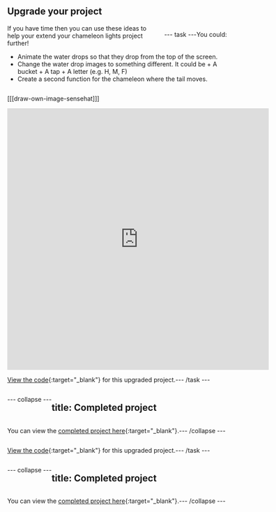 ## Upgrade your project

<div style="display: flex; flex-wrap: wrap">
<div style="flex-basis: 200px; flex-grow: 1; margin-right: 15px;">
If you have time then you can use these ideas to help your extend your chameleon lights project further!
</div>

--- task ---

You could: 

+ Animate the water drops so that they drop from the top of the screen.
+ Change the water drop images to something different. It could be
      + A bucket
      + A tap
      + A letter (e.g. H, M, F)
+ Create a second function for the chameleon where the tail moves. 

[[[draw-own-image-sensehat]]]

<div class="trinket">
<iframe src="https://trinket.io/embed/python/c290385ba7?outputOnly=true&runOption=run" width="600" height="600" frameborder="0" marginwidth="0" marginheight="0" allowfullscreen></iframe>
</div>

[View the code](https://trinket.io/library/trinkets/c290385ba7){:target="_blank"} for this upgraded project.

--- /task ---

--- collapse ---

---
title: Completed project
---

You can view the [completed project here](https://trinket.io/library/trinkets/c387d50d68){:target="_blank"}.

--- /collapse ---

[View the code](https://trinket.io/library/trinkets/c290385ba7){:target="_blank"} for this upgraded project.

--- /task ---

--- collapse ---

---
title: Completed project
---

You can view the [completed project here](https://trinket.io/library/trinkets/c387d50d68){:target="_blank"}.

--- /collapse ---